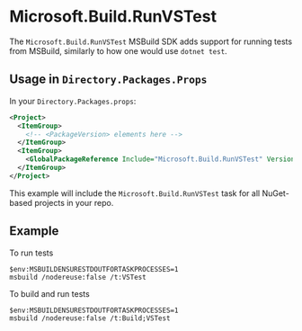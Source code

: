 # Microsoft.Build.RunVSTest

The `Microsoft.Build.RunVSTest` MSBuild SDK adds support for running tests from MSBuild, similarly to how one would use `dotnet test`.

## Usage in `Directory.Packages.Props`
In your `Directory.Packages.props`:
```xml
<Project>
  <ItemGroup>
    <!-- <PackageVersion> elements here -->
  </ItemGroup>
  <ItemGroup>
    <GlobalPackageReference Include="Microsoft.Build.RunVSTest" Version="1.0.0" />
  </ItemGroup>
</Project>
```
This example will include the `Microsoft.Build.RunVSTest` task for all NuGet-based projects in your repo.

## Example
To run tests
```
$env:MSBUILDENSURESTDOUTFORTASKPROCESSES=1
msbuild /nodereuse:false /t:VSTest
```

To build and run tests
```
$env:MSBUILDENSURESTDOUTFORTASKPROCESSES=1
msbuild /nodereuse:false /t:Build;VSTest
```